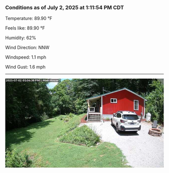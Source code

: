 ### Conditions as of July 2, 2025 at 1:11:54 PM CDT 

Temperature: 89.90 &deg;F

Feels like: 89.90 &deg;F

Humidity: 62%

Wind Direction: NNW

Windspeed: 1.1 mph

Wind Gust: 1.6 mph

---

<img src="./images/latest.jpeg"/>

